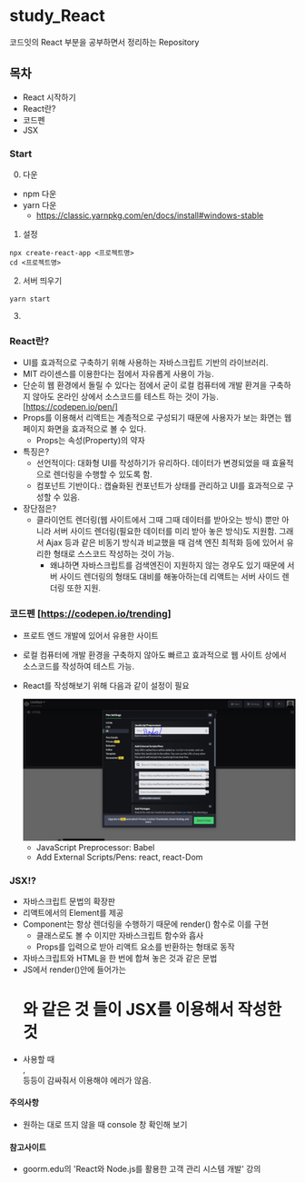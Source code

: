 # study_React
코드잇의 React 부분을 공부하면서 정리하는 Repository

## 목차
- React 시작하기
- React란?
- 코드펜
- JSX

### Start
0. 다운
- npm 다운
- yarn 다운
    - https://classic.yarnpkg.com/en/docs/install#windows-stable
1. 설정
 ```
npx create-react-app <프로젝트명>
cd <프로젝트명>
```
2. 서버 띄우기
```
yarn start
```
3. 
    

### React란?
- UI를 효과적으로 구축하기 위해 사용하는 자바스크립트 기반의 라이브러리.
- MIT 라이센스를 이용한다는 점에서 자유롭게 사용이 가능.
- 단순히 웹 환경에서 돌릴 수 있다는 점에서 굳이 로컬 컴퓨터에 개발 환겨을 구축하지 않아도 온라인 상에서 소스코드를 테스트 하는 것이 가능. [https://codepen.io/pen/]
- Props를 이용해서 리액트는 계층적으로 구성되기 때문에 사용자가 보는 화면는 웹 페이지 화면을 효과적으로 볼 수 있다.
    - Props는 속성(Property)의 약자
- 특징은?
    - 선언적이다: 대화형 UI를 작성하기가 유리하다. 데이터가 변경되었을 때 효율적으로 렌더링을 수행할 수 있도록 함.
    - 컴포넌트 기반이다.: 캡슐화된 컨포넌트가 상태를 관리하고 UI를 효과적으로 구성할 수 있음.
- 장단점은?
    - 클라이언트 렌더링(웹 사이트에서 그때 그때 데이터를 받아오는 방식) 뿐만 아니라 서버 사이드 렌더링(필요한 데이터를 미리 받아 놓은 방식)도 지원함. 그래서 Ajax 등과 같은 비동기 방식과 비교했을 때 검색 엔진 최적화 등에 있어서 유리한 형태로 스스코드 작성하는 것이 가능.
        - 왜냐하면 자바스크립트를 검색엔진이 지원하지 않는 경우도 있기 때문에 서버 사이드 렌더링의 형태도 대비를 해놓아하는데 리액트는 서버 사이드 렌더링 또한 지원.


### 코드펜 [https://codepen.io/trending]
- 프로트 엔드 개발에 있어서 유용한 사이트
- 로컬 컴퓨터에 개발 환경을 구축하지 않아도 빠르고 효과적으로 웹 사이트 상에서 소스코드를 작성하여 테스트 가능.
- React를 작성해보기 위해 다음과 같이 설정이 필요

    <img src = "./image/react2-1.PNG" width = "500" height = "250" alt = "React">

    - JavaScript Preprocessor: Babel
    - Add External Scripts/Pens: react, react-Dom

### JSX!?
- 자바스크립트 문법의 확장판
- 리액트에서의 Element를 제공
- Component는 항상 렌더링을 수행하기 때문에 render() 함수로 이를 구현
    - 클래스로도 볼 수 이지만 자바스크립트 함수와 흡사
    - Props를 입력으로 받아 리액트 요소를 반환하는 형태로 동작
- 자바스크립트와 HTML을 한 번에 합쳐 놓은 것과 같은 문법
- JS에서 render()안에 들어가는 <h1>와 같은 것 들이 JSX를 이용해서 작성한 것
- 사용할 때 <main>, <div> 등등이 감싸줘서 이용해야 에러가 않음. 

#### 주의사항
- 원하는 대로 뜨지 않을 때 console 창 확인해 보기

#### 참고사이트
- goorm.edu의 'React와 Node.js를 활용한 고객 관리 시스템 개발' 강의